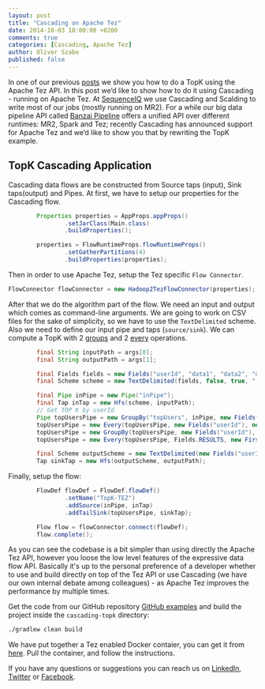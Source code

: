 ```yaml
---
layout: post
title: "Cascading on Apache Tez"
date: 2014-10-03 18:00:00 +0200
comments: true
categories: [Cascading, Apache Tez]
author: Oliver Szabo
published: false
---
```



In one of our previous [posts](http://blog.sequenceiq.com/blog/2014/09/23/topn-on-apache-tez/) we show you how to do a TopK using the Apache Tez API. In this post we’d like to show how to do it using Cascading - running on Apache Tez.
At [SequenceIQ](http://sequenceiq.com) we use Cascading and Scalding to write most of our jobs (mostly running on MR2). For a while our big data pipeline API called [Banzai Pipeline](http://docs.banzai.apiary.io/) offers a unified API over different runtimes: MR2, Spark and Tez; recently Cascading has announced support for Apache Tez and we’d like to show you that by rewriting the TopK example.

## TopK Cascading Application

Cascading data flows are be constructed from Source taps (input), Sink taps(output) and Pipes.
At first, we have to setup our properties for the Cascading flow.

``` java
        Properties properties = AppProps.appProps()
                .setJarClass(Main.class)
                .buildProperties();

        properties = FlowRuntimeProps.flowRuntimeProps()
                .setGatherPartitions(4)
                .buildProperties(properties);
```

Then in order to use Apache Tez, setup the Tez specific `Flow Connector`.

``` java
FlowConnector flowConnector = new Hadoop2TezFlowConnector(properties);
```
After that we do the algorithm part of the flow. We need an input and output which comes as command-line arguments.
We are going to work on CSV files for the sake of simplicity, so we have to use the `TextDelimited` scheme. Also we need to define our input pipe and taps (`source/sink`).
We can compute a TopK with 2 [groups](http://docs.cascading.org/cascading/2.5/userguide/html/ch03s03.html#N205A3) and 2 [every](http://docs.cascading.org/cascading/2.5/userguide/html/ch03s03.html#N20438) operations.

``` java
        final String inputPath = args[0];
        final String outputPath = args[1];

        final Fields fields = new Fields("userId", "data1", "data2", "data3");
        final Scheme scheme = new TextDelimited(fields, false, true, ",");

        final Pipe inPipe = new Pipe("inPipe");
        final Tap inTap = new Hfs(scheme, inputPath);
        // Get TOP K by userId
        Pipe topUsersPipe = new GroupBy("topUsers", inPipe, new Fields("userId"));
        topUsersPipe = new Every(topUsersPipe, new Fields("userId"), new Count(), Fields.ALL);
        topUsersPipe = new GroupBy(topUsersPipe, new Fields("userId"), new Fields("count"), true);
        topUsersPipe = new Every(topUsersPipe, Fields.RESULTS, new FirstNBuffer(20));

        final Scheme outputScheme = new TextDelimited(new Fields("userId", "count"), false, true, ",");
        Tap sinkTap = new Hfs(outputScheme, outputPath);
```

Finally, setup the flow:

``` java
        FlowDef flowDef = FlowDef.flowDef()
                .setName("TopK-TEZ")
                .addSource(inPipe, inTap)
                .addTailSink(topUsersPipe, sinkTap);

        Flow flow = flowConnector.connect(flowDef);
        flow.complete();
```

As you can see the codebase is a bit simpler than using directly the Apache Tez API, however you loose the low level features of the expressive data flow API. Basically it's up to the personal preference of a developer whether to use and build directly on top of the Tez API or use Cascading (we have our own internal debate among colleagues) - as Apache Tez improves the performance by multiple times.

Get the code from our GitHub repository [GitHub examples](https://github.com/sequenceiq/sequenceiq-samples) and build the project inside the `cascading-topk` directory:

```bash
./gradlew clean build
```

We have put together a Tez enabled Docker contaier, you can get it from [here](https://github.com/sequenceiq/docker-tez). Pull the container, and follow the instructions.

If you have any questions or suggestions you can reach us on [LinkedIn](https://www.linkedin.com/company/sequenceiq/), [Twitter](https://twitter.com/sequenceiq) or [Facebook](https://www.facebook.com/sequenceiq).
